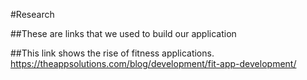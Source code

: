 #Research

##These are links that we used to build our application 

##This link shows the rise of fitness applications.
https://theappsolutions.com/blog/development/fit-app-development/
